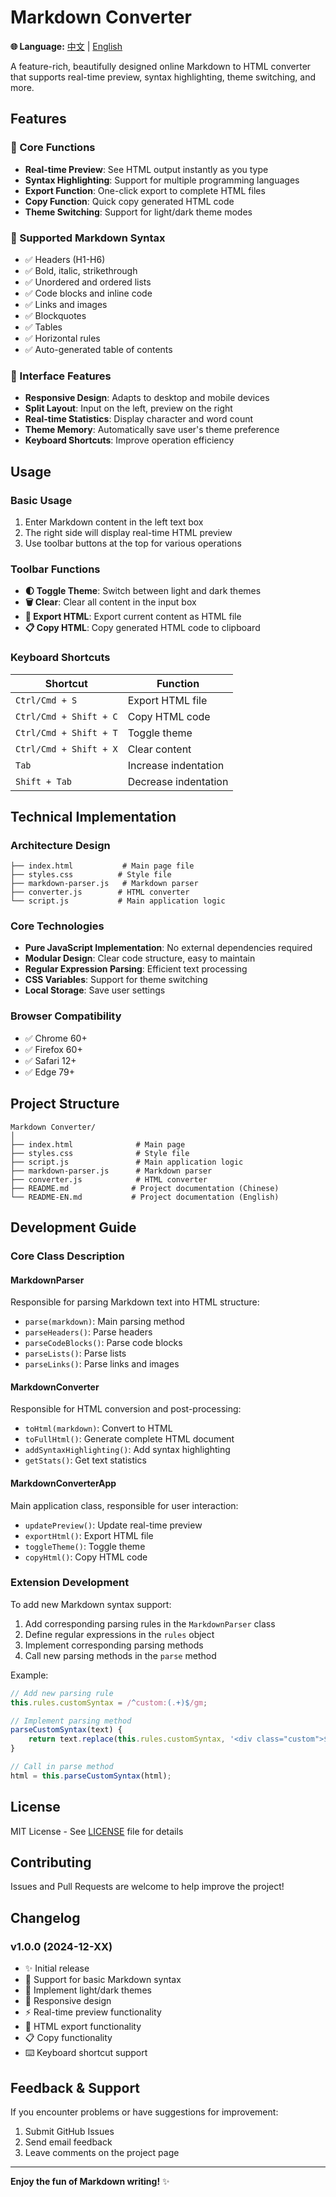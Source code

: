 # Markdown Converter

**🌐 Language:** [中文](README.md) | [English](README-EN.md)

A feature-rich, beautifully designed online Markdown to HTML converter that supports real-time preview, syntax highlighting, theme switching, and more.

## Features

### 🚀 Core Functions
- **Real-time Preview**: See HTML output instantly as you type
- **Syntax Highlighting**: Support for multiple programming languages
- **Export Function**: One-click export to complete HTML files
- **Copy Function**: Quick copy generated HTML code
- **Theme Switching**: Support for light/dark theme modes

### 📝 Supported Markdown Syntax
- ✅ Headers (H1-H6)
- ✅ Bold, italic, strikethrough
- ✅ Unordered and ordered lists
- ✅ Code blocks and inline code
- ✅ Links and images
- ✅ Blockquotes
- ✅ Tables
- ✅ Horizontal rules
- ✅ Auto-generated table of contents

### 🎨 Interface Features
- **Responsive Design**: Adapts to desktop and mobile devices
- **Split Layout**: Input on the left, preview on the right
- **Real-time Statistics**: Display character and word count
- **Theme Memory**: Automatically save user's theme preference
- **Keyboard Shortcuts**: Improve operation efficiency

## Usage

### Basic Usage
1. Enter Markdown content in the left text box
2. The right side will display real-time HTML preview
3. Use toolbar buttons at the top for various operations

### Toolbar Functions
- **🌓 Toggle Theme**: Switch between light and dark themes
- **🗑️ Clear**: Clear all content in the input box
- **📁 Export HTML**: Export current content as HTML file
- **📋 Copy HTML**: Copy generated HTML code to clipboard

### Keyboard Shortcuts
| Shortcut | Function |
|----------|----------|
| `Ctrl/Cmd + S` | Export HTML file |
| `Ctrl/Cmd + Shift + C` | Copy HTML code |
| `Ctrl/Cmd + Shift + T` | Toggle theme |
| `Ctrl/Cmd + Shift + X` | Clear content |
| `Tab` | Increase indentation |
| `Shift + Tab` | Decrease indentation |

## Technical Implementation

### Architecture Design
```
├── index.html           # Main page file
├── styles.css          # Style file
├── markdown-parser.js   # Markdown parser
├── converter.js        # HTML converter
└── script.js           # Main application logic
```

### Core Technologies
- **Pure JavaScript Implementation**: No external dependencies required
- **Modular Design**: Clear code structure, easy to maintain
- **Regular Expression Parsing**: Efficient text processing
- **CSS Variables**: Support for theme switching
- **Local Storage**: Save user settings

### Browser Compatibility
- ✅ Chrome 60+
- ✅ Firefox 60+
- ✅ Safari 12+
- ✅ Edge 79+

## Project Structure

```
Markdown Converter/
│
├── index.html              # Main page
├── styles.css              # Style file
├── script.js               # Main application logic
├── markdown-parser.js      # Markdown parser
├── converter.js            # HTML converter
├── README.md              # Project documentation (Chinese)
└── README-EN.md           # Project documentation (English)
```

## Development Guide

### Core Class Description

#### MarkdownParser
Responsible for parsing Markdown text into HTML structure:
- `parse(markdown)`: Main parsing method
- `parseHeaders()`: Parse headers
- `parseCodeBlocks()`: Parse code blocks
- `parseLists()`: Parse lists
- `parseLinks()`: Parse links and images

#### MarkdownConverter
Responsible for HTML conversion and post-processing:
- `toHtml(markdown)`: Convert to HTML
- `toFullHtml()`: Generate complete HTML document
- `addSyntaxHighlighting()`: Add syntax highlighting
- `getStats()`: Get text statistics

#### MarkdownConverterApp
Main application class, responsible for user interaction:
- `updatePreview()`: Update real-time preview
- `exportHtml()`: Export HTML file
- `toggleTheme()`: Toggle theme
- `copyHtml()`: Copy HTML code

### Extension Development

To add new Markdown syntax support:

1. Add corresponding parsing rules in the `MarkdownParser` class
2. Define regular expressions in the `rules` object
3. Implement corresponding parsing methods
4. Call new parsing methods in the `parse` method

Example:
```javascript
// Add new parsing rule
this.rules.customSyntax = /^custom:(.+)$/gm;

// Implement parsing method
parseCustomSyntax(text) {
    return text.replace(this.rules.customSyntax, '<div class="custom">$1</div>');
}

// Call in parse method
html = this.parseCustomSyntax(html);
```

## License

MIT License - See [LICENSE](LICENSE) file for details

## Contributing

Issues and Pull Requests are welcome to help improve the project!

## Changelog

### v1.0.0 (2024-12-XX)
- ✨ Initial release
- 🚀 Support for basic Markdown syntax
- 🎨 Implement light/dark themes
- 📱 Responsive design
- ⚡ Real-time preview functionality
- 📁 HTML export functionality
- 📋 Copy functionality
- ⌨️ Keyboard shortcut support

## Feedback & Support

If you encounter problems or have suggestions for improvement:

1. Submit GitHub Issues
2. Send email feedback
3. Leave comments on the project page

---

**Enjoy the fun of Markdown writing!** ✨